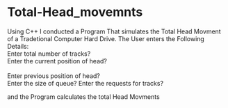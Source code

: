 # Total-Head_movemnts
Using C++ I conducted a Program That simulates the Total Head Movment of a Tradetional Computer Hard Drive.
The User enters the Following Details:<br />
Enter total number of tracks?<br />
Enter the current position of head?<br /><br />
Enter previous position of head?<br />
Enter the size of queue?
Enter the requests for tracks?

and the Program calculates the total Head Movments
